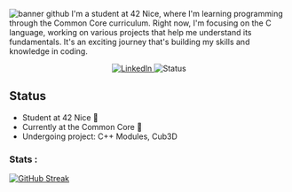 ![banner github](https://github.com/Kariyu42/Kariyu42/assets/124782521/5635684b-0288-43c6-8f42-831f85d1a34c)
I'm a student at 42 Nice, where I'm learning programming through the Common Core curriculum. Right now, I'm focusing on the C language, working on various projects that help me understand its fundamentals. It's an exciting journey that's building my skills and knowledge in coding.

<p align="center">
  <a href="https://www.linkedin.com/in/kian-riou-178b7b210/">
    <img src="https://img.shields.io/badge/LinkedIn-Connect-blue?style=flat-square&logo=linkedin" alt="LinkedIn">
  </a>
  <img src="https://img.shields.io/badge/status-active-success" alt="Status">
</p>

## Status
- Student at 42 Nice 🔭
- Currently at the Common Core 🌱
- Undergoing project: C++ Modules, Cub3D

### Stats :
[![GitHub Streak](https://streak-stats.demolab.com?user=Kariyu42&theme=monokai-metallian&hide_border=true&date_format=j%20M%5B%20Y%5D)](https://git.io/streak-stats)
